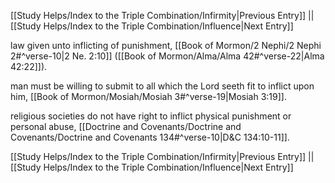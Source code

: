 [[Study Helps/Index to the Triple Combination/Infirmity|Previous Entry]]  ||  [[Study Helps/Index to the Triple Combination/Influence|Next Entry]]

 law given unto inflicting of punishment, [[Book of Mormon/2 Nephi/2 Nephi 2#^verse-10|2 Ne. 2:10]] ([[Book of Mormon/Alma/Alma 42#^verse-22|Alma 42:22]]).

 man must be willing to submit to all which the Lord seeth fit to inflict upon him, [[Book of Mormon/Mosiah/Mosiah 3#^verse-19|Mosiah 3:19]].

 religious societies do not have right to inflict physical punishment or personal abuse, [[Doctrine and Covenants/Doctrine and Covenants/Doctrine and Covenants 134#^verse-10|D&C 134:10-11]].

[[Study Helps/Index to the Triple Combination/Infirmity|Previous Entry]]  ||  [[Study Helps/Index to the Triple Combination/Influence|Next Entry]]
